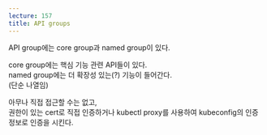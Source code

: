 ```yaml
---
lecture: 157
title: API groups
---
```


API group에는 core group과 named group이 있다.

core group에는 핵심 기능 관련 API들이 있다.   
named group에는 더 확장성 있는(?) 기능이 들어간다.   
(단순 나열임)

아무나 직접 접근할 수는 없고,   
권한이 있는 cert로 직접 인증하거나 kubectl proxy를 사용하여 kubeconfig의 인증정보로 인증을 시킨다.